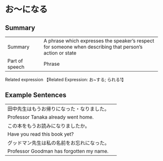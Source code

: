 # お～になる

## Summary

<table><tr>   <td>Summary<td>   <td>A phrase which expresses the speaker’s respect for someone when describing that person’s action or state</td><tr><tr>   <td>Part of speech<td>   <td>Phrase</td><tr></table><tr>   <td>Related expression<td>   <td>【Related Expression: お~する; られる1】</td><tr></table></table>

## Example Sentences

<table><tr><td>田中先生はもうお帰りになった・なりました。<td><tr><tr><td>Professor Tanaka already went home.<td><tr><tr><td>この本をもうお読みになりましたか。<td><tr><tr><td>Have you read this book yet?<td><tr><tr><td>グッドマン先生は私の名前をお忘れになった。<td><tr><tr><td>Professor Goodman has forgotten my name.<td><tr></table>


